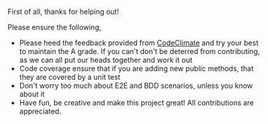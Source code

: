 First of all, thanks for helping out!

Please ensure the following, 

- Please heed the feedback provided from [CodeClimate](https://codeclimate.com/github/RTCFly/RTCFly) and try your best to maintain the A grade. If you can't don't be deterred from contributing, as we can all put our heads together and work it out
- Code coverage ensure that if you are adding new public methods, that they are covered by a unit test
- Don't worry too much about E2E and BDD scenarios, unless you know about it
- Have fun, be creative and make this project great! All contributions are appreciated. 
